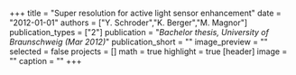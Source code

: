 +++
title = "Super resolution for active light sensor enhancement"
date = "2012-01-01"
authors = ["Y. Schroder","K. Berger","M. Magnor"]
publication_types = ["2"]
publication = "_Bachelor thesis, University of Braunschweig (Mar 2012)_"
publication_short = ""
image_preview = ""
selected = false
projects = []
math = true
highlight = true
[header]
image = ""
caption = ""
+++

